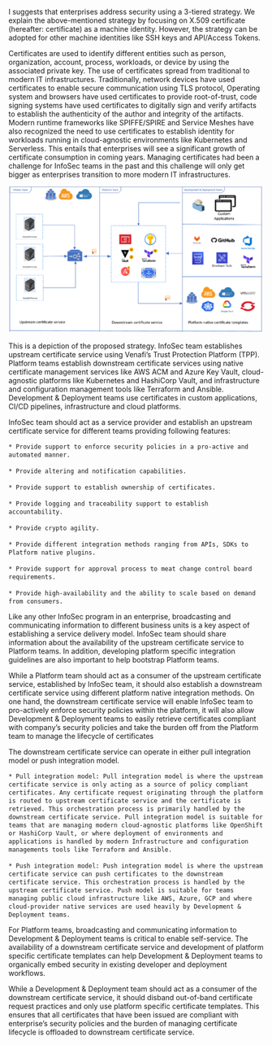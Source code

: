 I suggests that enterprises address security using a 3-tiered strategy. We explain the above-mentioned strategy by focusing on X.509 certificate (hereafter: certificate) as a machine identity. However, the strategy can be adopted for other machine identities like SSH keys and API/Access Tokens.  

Certificates are used to identify different entities such as person, organization, account, process, workloads, or device by using the associated private key. The use of certificates spread from traditional to modern IT infrastructures. Traditionally, network devices have used certificates to enable secure communication using TLS protocol, Operating system and browsers have used certificates to provide root-of-trust, code signing systems have used certificates to digitally sign and verify artifacts to establish the authenticity of the author and integrity of the artifacts. Modern runtime frameworks like SPIFFE/SPIRE and Service Meshes have also recognized the need to use certificates to establish identity for workloads running in cloud-agnostic environments like Kubernetes and Serverless. This entails that enterprises will see a significant growth of certificate consumption in coming years. Managing certificates had been a challenge for InfoSec teams in the past and this challenge will only get bigger as enterprises transition to more modern IT infrastructures. 

![Strategy](images/strategy.png)

This is a depiction of the proposed strategy. InfoSec team establishes upstream certificate service using Venafi’s Trust Protection Platform (TPP). Platform teams establish downstream certificate services using native certificate management services like AWS ACM and Azure Key Vault, cloud-agnostic platforms like Kubernetes and HashiCorp Vault, and infrastructure and configuration management tools like Terraform and Ansible. Development & Deployment teams use certificates in custom applications, CI/CD pipelines, infrastructure and cloud platforms.

InfoSec team should act as a service provider and establish an upstream certificate service for different teams providing following features:  

    * Provide support to enforce security policies in a pro-active and automated manner.  

    * Provide altering and notification capabilities. 

    * Provide support to establish ownership of certificates.  

    * Provide logging and traceability support to establish accountability.  

    * Provide crypto agility.  

    * Provide different integration methods ranging from APIs, SDKs to Platform native plugins. 

    * Provide support for approval process to meat change control board requirements. 

    * Provide high-availability and the ability to scale based on demand from consumers.  

Like any other InfoSec program in an enterprise, broadcasting and communicating information to different business units is a key aspect of establishing a service delivery model. InfoSec team should share information about the availability of the upstream certificate service to Platform teams. In addition, developing platform specific integration guidelines are also important to help bootstrap Platform teams.      

While a Platform team should act as a consumer of the upstream certificate service, established by InfoSec team, it should also establish a downstream certificate service using different platform native integration methods. On one hand, the downstream certificate service will enable InfoSec team to pro-actively enforce security policies within the platform, it will also allow Development & Deployment teams to easily retrieve certificates compliant with company’s security policies and take the burden off from the Platform team to manage the lifecycle of certificates  

The downstream certificate service can operate in either pull integration model or push integration model. 

    * Pull integration model: Pull integration model is where the upstream certificate service is only acting as a source of policy compliant certificates. Any certificate request originating through the platform is routed to upstream certificate service and the certificate is retrieved. This orchestration process is primarily handled by the downstream certificate service. Pull integration model is suitable for teams that are managing modern cloud-agnostic platforms like OpenShift or HashiCorp Vault, or where deployment of environments and applications is handled by modern Infrastructure and configuration managements tools like Terraform and Ansible.  

    * Push integration model: Push integration model is where the upstream certificate service can push certificates to the downstream certificate service. This orchestration process is handled by the upstream certificate service. Push model is suitable for teams managing public cloud infrastructure like AWS, Azure, GCP and where cloud-provider native services are used heavily by Development & Deployment teams.    

For Platform teams, broadcasting and communicating information to Development & Deployment teams is critical to enable self-service. The availability of a downstream certificate service and development of platform specific certificate templates can help Development & Deployment teams to organically embed security in existing developer and deployment workflows. 

While a Development & Deployment team should act as a consumer of the downstream certificate service, it should disband out-of-band certificate request practices and only use platform specific certificate templates. This ensures that all certificates that have been issued are compliant with enterprise’s security policies and the burden of managing certificate lifecycle is offloaded to downstream certificate service.